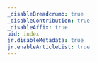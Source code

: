 ```yaml
---
_disableBreadcrumb: true
_disableContribution: true
_disableAffix: true
uid: index
jr.disableMetadata: true
jr.enableArticleList: true
---
```

